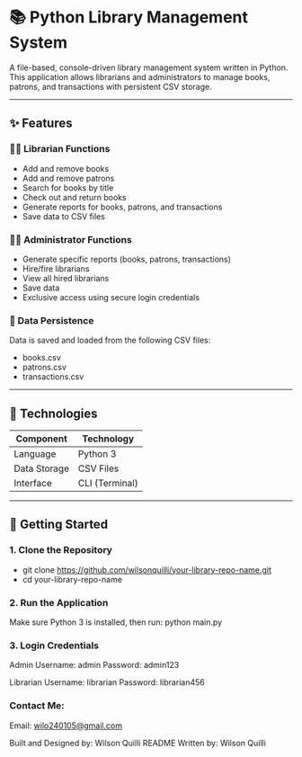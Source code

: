 # 📚 Python Library Management System

A file-based, console-driven library management system written in Python. This application allows librarians and administrators to manage books, patrons, and transactions with persistent CSV storage.

---

## ✨ Features

### 👩‍🏫 Librarian Functions
- Add and remove books
- Add and remove patrons
- Search for books by title
- Check out and return books
- Generate reports for books, patrons, and transactions
- Save data to CSV files

### 👩‍💼 Administrator Functions
- Generate specific reports (books, patrons, transactions)
- Hire/fire librarians
- View all hired librarians
- Save data
- Exclusive access using secure login credentials

### 💾 Data Persistence
Data is saved and loaded from the following CSV files:
- books.csv
- patrons.csv
- transactions.csv

---

## 🧰 Technologies

| Component       | Technology     |
|----------------|----------------|
| Language        | Python 3       |
| Data Storage    | CSV Files      |
| Interface       | CLI (Terminal) |

---

## 🚀 Getting Started

### 1. Clone the Repository

  - git clone https://github.com/wilsonquilli/your-library-repo-name.git
  - cd your-library-repo-name

### 2. Run the Application
Make sure Python 3 is installed, then run: python main.py

### 3. Login Credentials
Admin
Username: admin
Password: admin123

Librarian
Username: librarian
Password: librarian456

### Contact Me:
Email: wilo240105@gmail.com

Built and Designed by: Wilson Quilli
README Written by: Wilson Quilli
